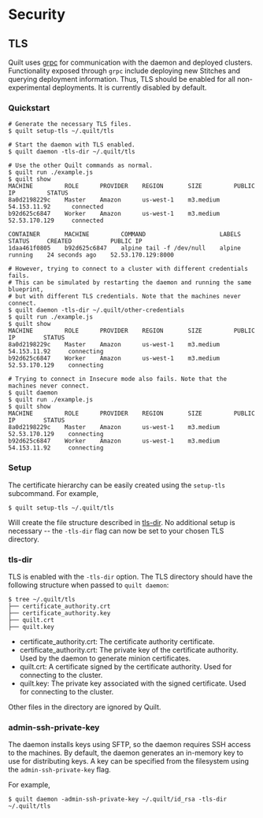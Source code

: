 # Security

## TLS
Quilt uses [grpc](http://www.grpc.io/) for communication with the daemon and
deployed clusters. Functionality exposed through `grpc` include deploying new
Stitches and querying deployment information. Thus, TLS should be enabled for
all non-experimental deployments. It is currently disabled by default.

### Quickstart
```
# Generate the necessary TLS files.
$ quilt setup-tls ~/.quilt/tls

# Start the daemon with TLS enabled.
$ quilt daemon -tls-dir ~/.quilt/tls

# Use the other Quilt commands as normal.
$ quilt run ./example.js
$ quilt show
MACHINE         ROLE      PROVIDER    REGION       SIZE         PUBLIC IP         STATUS
8a0d2198229c    Master    Amazon      us-west-1    m3.medium    54.153.11.92      connected
b92d625c6847    Worker    Amazon      us-west-1    m3.medium    52.53.170.129     connected

CONTAINER       MACHINE         COMMAND                     LABELS    STATUS     CREATED           PUBLIC IP
1daa461f0805    b92d625c6847    alpine tail -f /dev/null    alpine    running    24 seconds ago    52.53.170.129:8000

# However, trying to connect to a cluster with different credentials fails.
# This can be simulated by restarting the daemon and running the same blueprint,
# but with different TLS credentials. Note that the machines never connect.
$ quilt daemon -tls-dir ~/.quilt/other-credentials
$ quilt run ./example.js
$ quilt show
MACHINE         ROLE      PROVIDER    REGION       SIZE         PUBLIC IP        STATUS
8a0d2198229c    Master    Amazon      us-west-1    m3.medium    54.153.11.92     connecting
b92d625c6847    Worker    Amazon      us-west-1    m3.medium    52.53.170.129    connecting

# Trying to connect in Insecure mode also fails. Note that the machines never connect.
$ quilt daemon
$ quilt run ./example.js
$ quilt show
MACHINE         ROLE      PROVIDER    REGION       SIZE         PUBLIC IP        STATUS
8a0d2198229c    Master    Amazon      us-west-1    m3.medium    52.53.170.129    connecting
b92d625c6847    Worker    Amazon      us-west-1    m3.medium    54.153.11.92     connecting
```

### Setup
The certificate hierarchy can be easily created using the `setup-tls` subcommand.
For example,

```
$ quilt setup-tls ~/.quilt/tls
```

Will create the file structure described in [tls-dir](#tls-dir). No additional
setup is necessary -- the `-tls-dir` flag can now be set to your chosen TLS
directory.

### tls-dir
TLS is enabled with the `-tls-dir` option. The TLS directory should have the
following structure when passed to `quilt daemon`:

```
$ tree ~/.quilt/tls
├── certificate_authority.crt
├── certificate_authority.key
├── quilt.crt
├── quilt.key
```

- certificate_authority.crt: The certificate authority certificate.
- certificate_authority.crt: The private key of the certificate authority.
Used by the daemon to generate minion certificates.
- quilt.crt: A certificate signed by the certificate authority.
Used for connecting to the cluster.
- quilt.key: The private key associated with the signed certificate.
Used for connecting to the cluster.

Other files in the directory are ignored by Quilt.

### admin-ssh-private-key
The daemon installs keys using SFTP, so the daemon requires SSH access to the
machines. By default, the daemon generates an in-memory key to use for distributing
keys. A key can be specified from the filesystem using the
`admin-ssh-private-key` flag.

For example,

```
$ quilt daemon -admin-ssh-private-key ~/.quilt/id_rsa -tls-dir ~/.quilt/tls
```
